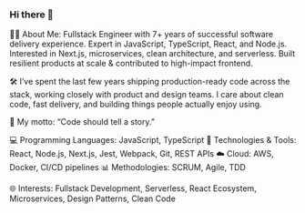 ### Hi there 👋

<!--
**marialobillo/marialobillo** is a ✨ _special_ ✨ repository because its `README.md` (this file) appears on your GitHub profile.

Here are some ideas to get you started:

- 🔭 I’m currently working on ...
- 🌱 I’m currently learning ...
- 👯 I’m looking to collaborate on ...
- 🤔 I’m looking for help with ...
- 💬 Ask me about ...
- 📫 How to reach me: ...
- 😄 Pronouns: ...
- ⚡ Fun fact: ...
-->

👨‍💻 About Me: Fullstack Engineer with 7+ years of successful software delivery experience. Expert in JavaScript, TypeScript, React, and Node.js. Interested in Next.js, microservices, clean architecture, and serverless. Built resilient products at scale & contributed to high-impact frontend.

🛠️ I’ve spent the last few years shipping production-ready code across the stack, working closely with product and design teams. I care about clean code, fast delivery, and building things people actually enjoy using.

🚀 My motto: “Code should tell a story.”

💻 Programming Languages: JavaScript, TypeScript
🔧 Technologies & Tools: React, Node.js, Next.js, Jest, Webpack, Git, REST APIs
☁️ Cloud: AWS, Docker, CI/CD pipelines
📊 Methodologies: SCRUM, Agile, TDD

🌐 Interests: Fullstack Development, Serverless, React Ecosystem, Microservices, Design Patterns, Clean Code

